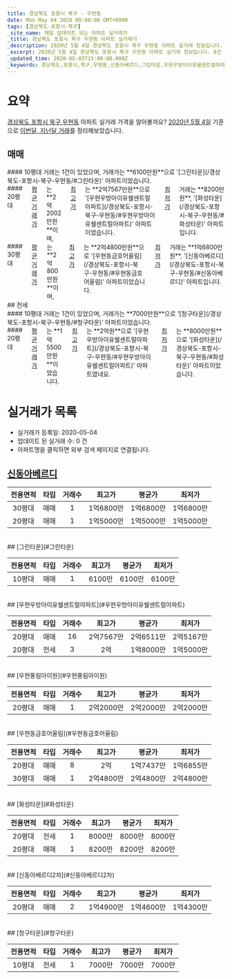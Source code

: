 ```yaml
---
title: 경상북도 포항시 북구 - 우현동
date: Mon May 04 2020 00:00:00 GMT+0900
tags: [경상북도-포항시-북구]
_site_name: 매일 업데이트 되는 아파트 실거래가
_title: 경상북도 포항시 북구 우현동 아파트 실거래가
_description: 2020년 5월 4일 경상북도 포항시 북구 우현동 아파트 실거래 정보입니다. 8건 아파트 정보가 있습니다.
_excerpt: 2020년 5월 4일 경상북도 포항시 북구 우현동 아파트 실거래 정보입니다. 8건 아파트 정보가 있습니다.
_updated_time: 2020-05-03T15:00:00.000Z
_keywords: 경상북도,포항시,북구,우현동,신동아베르디,그린타운,우현우방아이유쉘센트럴아파트,우현풍림아이원,우현동금호어울림,화성타운,신동아베르디2차,청구타운
---
```





# 요약
<ins>경상북도 포항시 북구 우현동</ins> 아파트 실거래 가격을 알아볼까요? <ins>2020년 5월 4일</ins> 기준으로 <ins>이번달, 지난달 거래</ins>를 정리해보았습니다.

## 매매
<div class="container">
<div class="six columns" markdown="1">
#### 10평대
거래는 1건이 있었으며, 거래가는 **6100만원**으로 '[그린타운](/경상북도-포항시-북구-우현동/#그린타운)' 아파트이었습니다.
</div>
<div class="six columns" markdown="1">
#### 20평대
<ins>평균 거래가</ins>는 **2억2002만원**이며, <ins>최고가</ins>는 **2억7567만원**으로 '[우현우방아이유쉘센트럴아파트](/경상북도-포항시-북구-우현동/#우현우방아이유쉘센트럴아파트)' 아파트이었습니다. <ins>최저가</ins> 거래는 **8200만원**, '[화성타운](/경상북도-포항시-북구-우현동/#화성타운)' 아파트입니다.
</div>
</div>
<div class="container">
<div class="twelve columns" markdown="1">
#### 30평대
<ins>평균 거래가</ins>는 **2억800만원**이며, <ins>최고가</ins>는 **2억4800만원**으로 '[우현동금호어울림](/경상북도-포항시-북구-우현동/#우현동금호어울림)' 아파트이었습니다. <ins>최저가</ins> 거래는 **1억6800만원**, '[신동아베르디](/경상북도-포항시-북구-우현동/#신동아베르디)' 아파트입니다.
</div>
</div>
## 전세
<div class="container">
<div class="six columns" markdown="1">
#### 10평대
거래는 1건이 있었으며, 거래가는 **7000만원**으로 '[청구타운](/경상북도-포항시-북구-우현동/#청구타운)' 아파트이었습니다.
</div>
<div class="six columns" markdown="1">
#### 20평대
<ins>평균 거래가</ins>는 **1억5500만원**이었습니다. <ins>최고가</ins>는 **2억원**으로 '[우현우방아이유쉘센트럴아파트](/경상북도-포항시-북구-우현동/#우현우방아이유쉘센트럴아파트)' 아파트였네요. <ins>최저가</ins>는 **8000만원**으로 '[화성타운](/경상북도-포항시-북구-우현동/#화성타운)' 아파트이었습니다.
</div>
</div>



# 실거래가 목록
- 실거래가 등록일: 2020-05-04
- 업데이트 된 실거래 수: 0 건
- 아파트명을 클릭하면 외부 검색 페이지로 연결됩니다.

## [신동아베르디](#신동아베르디)

|전용면적|타입|거래수|최고가|평균가|최저가|
|:---:|:---:|:---:|:---:|:---:|:---:|
|30평대|<span class="deal-type-1">매매</span>|1|1억6800만|1억6800만|1억6800만|
|20평대|<span class="deal-type-1">매매</span>|1|1억5000만|1억5000만|1억5000만|

<br/>
## [그린타운](#그린타운)

|전용면적|타입|거래수|최고가|평균가|최저가|
|:---:|:---:|:---:|:---:|:---:|:---:|
|10평대|<span class="deal-type-1">매매</span>|1|6100만|6100만|6100만|

<br/>
## [우현우방아이유쉘센트럴아파트](#우현우방아이유쉘센트럴아파트)

|전용면적|타입|거래수|최고가|평균가|최저가|
|:---:|:---:|:---:|:---:|:---:|:---:|
|20평대|<span class="deal-type-1">매매</span>|16|2억7567만|2억6511만|2억5167만|
|20평대|<span class="deal-type-2">전세</span>|3|2억|1억8000만|1억5000만|

<br/>
## [우현풍림아이원](#우현풍림아이원)

|전용면적|타입|거래수|최고가|평균가|최저가|
|:---:|:---:|:---:|:---:|:---:|:---:|
|20평대|<span class="deal-type-1">매매</span>|1|2억2000만|2억2000만|2억2000만|

<br/>
## [우현동금호어울림](#우현동금호어울림)

|전용면적|타입|거래수|최고가|평균가|최저가|
|:---:|:---:|:---:|:---:|:---:|:---:|
|20평대|<span class="deal-type-1">매매</span>|8|2억|1억7437만|1억6855만|
|30평대|<span class="deal-type-1">매매</span>|1|2억4800만|2억4800만|2억4800만|

<br/>
## [화성타운](#화성타운)

|전용면적|타입|거래수|최고가|평균가|최저가|
|:---:|:---:|:---:|:---:|:---:|:---:|
|20평대|<span class="deal-type-2">전세</span>|1|8000만|8000만|8000만|
|20평대|<span class="deal-type-1">매매</span>|1|8200만|8200만|8200만|

<br/>
## [신동아베르디2차](#신동아베르디2차)

|전용면적|타입|거래수|최고가|평균가|최저가|
|:---:|:---:|:---:|:---:|:---:|:---:|
|20평대|<span class="deal-type-1">매매</span>|2|1억4900만|1억4600만|1억4300만|

<br/>
## [청구타운](#청구타운)

|전용면적|타입|거래수|최고가|평균가|최저가|
|:---:|:---:|:---:|:---:|:---:|:---:|
|10평대|<span class="deal-type-2">전세</span>|1|7000만|7000만|7000만|

<br/>



